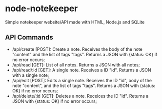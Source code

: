# node-notekeeper
Simple notekeeper website/API made with HTML, Node.js and SQLite

## API Commands
- /api/create [POST]: Create a note. Receives the body of the note "content" and the list of tags "tags". Returns a JSON with {status: OK} if no error occurs;
- /api/read [GET]: List of all notes. Returns a JSON with all notes;
- /api/read/:id [GET]: A single note. Receives a ID "id". Returns a JSON with a single note;
- /api/edit [POST]: Edits a single note. Receives the ID "id", body of the note "content", and the list of tags "tags". Returns a JSON with {status: OK} if no error occurs;
- /api/delete/:id [GET]: Deletes a note. Receices the ID "id". Returns a JSON with {status: OK} if no error occurs;
